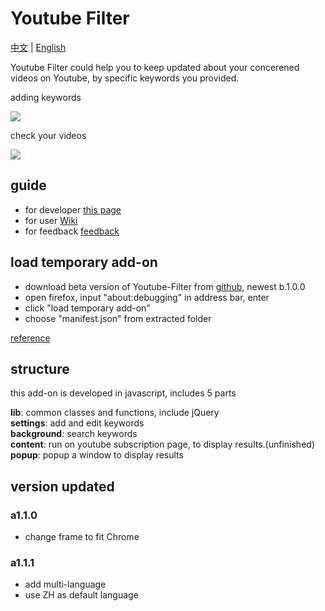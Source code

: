 # Youtube Filter

[中文](https://github.com/c4rO-0/YouTube-Filter/blob/master/README.md) | [English](https://github.com/c4rO-0/YouTube-Filter/blob/master/README_en.md)

Youtube Filter could help you to keep updated about your concerened videos on Youtube, by specific keywords you provided.

adding keywords

![](https://media.giphy.com/media/3ohs4dmQK9B9GCnNFC/giphy.gif)

check your videos

![](https://media.giphy.com/media/l4pTdjCrc7h0OxFPG/giphy.gif)

## guide

- for developer [this page](https://github.com/c4rO-0/YouTube-Filter)
- for user [Wiki](https://github.com/c4rO-0/YouTube-Filter/wiki/%E4%B8%BB%E9%A1%B5)
- for feedback [feedback](https://github.com/c4rO-0/YouTube-Filter/issues)

## load temporary add-on

- download beta version of Youtube-Filter from [github](https://github.com/c4rO-0/YouTube-Filter/releases), newest b.1.0.0
- open firefox, input "about:debugging" in address bar, enter
- click "load temporary add-on"
- choose "manifest.json" from extracted folder  

[reference](https://youtu.be/cer9EUKegG4)

## structure
this add-on is developed in javascript, includes 5 parts

**lib**: common classes and functions, include jQuery  
**settings**: add and edit keywords  
**background**: search keywords  
**content**: run on youtube subscription page, to display results.(unfinished)  
**popup**: popup a window to display results  

## version updated

### a1.1.0 
- change frame to fit Chrome

### a1.1.1
- add multi-language 
- use ZH as default language